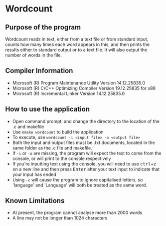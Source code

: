 # Wordcount

## Purpose of the program

Wordcount reads in text, either from a text file or from standard input, counts how many times each word appears in this, and then prints the results either to standard output or to a text file.  It will also output the number of words in the file.

## Compiler Information

- Microsoft (R) Program Maintenance Utility Version 14.12.25835.0
- Microsoft (R) C/C++ Optimizing Compiler Version 19.12.25835 for x86
- Microsoft (R) Incremental Linker Version 14.12.25835.0

## How to use the application

- Open command prompt, and change the directory to the location of the .c and makefile
- Use `nmake wordcount` to build the application
- To execute, use `wordcount -i <input file> -o <output file>`
- Both the input and output files must be .txt documents, located in the same folder as the .c file and makefile.
- If `-i` or `-o` are missing, the program will expect the text to come from the console, or will print to the console respectively
- If you're inputting text using the console, you will need to use <kbd>ctrl</kbd>+<kbd>z</kbd> on a new line and then press <kbd>Enter</kbd> after your text input to indicate that your input has ended
- Using `-c` will cause the program to ignore capitalised letters, so 'language' and 'Language' will both be treated as the same word.

## Known Limitations
- At present, the program cannot analyse more than 2000 words
- A line may not be longer than 1024 characters